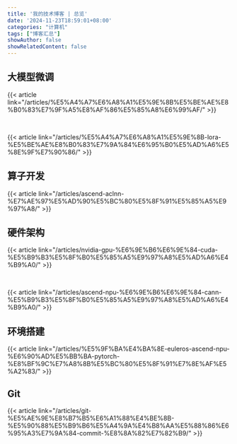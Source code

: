 ```yaml
---
title: '我的技术博客 | 总览'
date: '2024-11-23T18:59:01+08:00'
categories: "计算机"
tags: ["博客汇总"]
showAuthor: false
showRelatedContent: false
---
```


## 大模型微调

{{< article link="/articles/%E5%A4%A7%E6%A8%A1%E5%9E%8B%E5%BE%AE%E8%B0%83%E7%9F%A5%E8%AF%86%E5%85%A8%E6%99%AF/" >}}

<br>

{{< article link="/articles/%E5%A4%A7%E6%A8%A1%E5%9E%8B-lora-%E5%BE%AE%E8%B0%83%E7%9A%84%E6%95%B0%E5%AD%A6%E5%8E%9F%E7%90%86/" >}}

## 算子开发

{{< article link="/articles/ascend-aclnn-%E7%AE%97%E5%AD%90%E5%BC%80%E5%8F%91%E5%85%A5%E9%97%A8/" >}}

## 硬件架构

{{< article link="/articles/nvidia-gpu-%E6%9E%B6%E6%9E%84-cuda-%E5%B9%B3%E5%8F%B0%E5%85%A5%E9%97%A8%E5%AD%A6%E4%B9%A0/" >}}

<br>

{{< article link="/articles/ascend-npu-%E6%9E%B6%E6%9E%84-cann-%E5%B9%B3%E5%8F%B0%E5%85%A5%E9%97%A8%E5%AD%A6%E4%B9%A0/" >}}

## 环境搭建

{{< article link="/articles/%E5%9F%BA%E4%BA%8E-euleros-ascend-npu-%E6%90%AD%E5%BB%BA-pytorch-%E8%BF%9C%E7%A8%8B%E5%BC%80%E5%8F%91%E7%8E%AF%E5%A2%83/" >}}

## Git

{{< article link="/articles/git-%E5%AE%9E%E8%B7%B5%E6%A1%88%E4%BE%8B-%E5%90%88%E5%B9%B6%E5%A4%9A%E4%B8%AA%E5%88%86%E6%95%A3%E7%9A%84-commit-%E8%8A%82%E7%82%B9/" >}}
